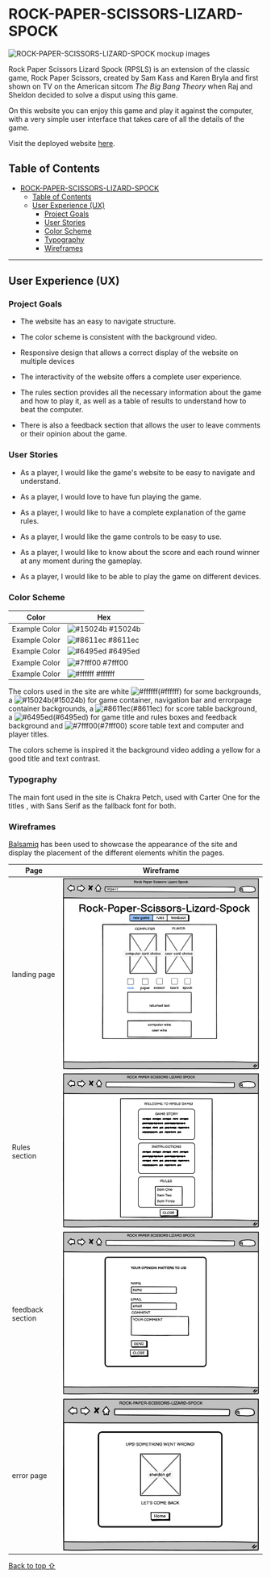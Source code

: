 # ROCK-PAPER-SCISSORS-LIZARD-SPOCK

![ROCK-PAPER-SCISSORS-LIZARD-SPOCK mockup images]()

Rock Paper Scissors Lizard Spock (RPSLS) is an extension of the classic game, Rock Paper Scissors, created by Sam Kass and Karen Bryla and first shown on TV on the American sitcom *The Big Bang Theory* when Raj and Sheldon decided to solve a disput using this game. 

On this website you can enjoy this game and play it against the computer, with a very simple user interface that takes care of all the details of the game.

Visit the deployed website [here]().

## Table of Contents

- [ROCK-PAPER-SCISSORS-LIZARD-SPOCK](#rock-paper-scissors-lizard-spock)
  - [Table of Contents](#table-of-contents)
  - [User Experience (UX)](#user-experience-ux)
    - [Project Goals](#project-goals)
    - [User Stories](#user-stories)
    - [Color Scheme](#color-scheme)
    - [Typography](#typography)
    - [Wireframes](#wireframes)

***

## User Experience (UX)

### Project Goals

* The website has an easy to navigate structure.

* The color scheme is consistent with the background video.

* Responsive design that allows a correct display of the website on multiple devices

* The interactivity of the website offers a complete user experience.

* The rules section provides all the necessary information about the game and how to play it, as well as a table of results to understand how to beat the computer.

* There is also a feedback section that allows the user to leave comments or their opinion about the game.

### User Stories

* As a player, I would like the game's website to be easy to navigate and understand.

* As a player, I would love to have fun playing the game.

* As a player, I would like to have a complete explanation of the game rules.

* As a player, I would like the game controls to be easy to use.

* As a player, I would like to know about the score and each round winner at any moment during the gameplay.

* As a player, I would like to be able to play the game on different devices.

### Color Scheme

| Color             | Hex                                                                |
| ----------------- | ------------------------------------------------------------------ |
| Example Color | ![#15024b](https://via.placeholder.com/10/15024b?text=+) #15024b |
| Example Color | ![#8611ec](https://via.placeholder.com/10/8611ec?text=+) #8611ec|
| Example Color | ![#6495ed](https://via.placeholder.com/10/6495ed?text=+) #6495ed |
| Example Color | ![#7fff00](https://via.placeholder.com/10/7fff00?text=+) #7fff00 |
| Example Color | ![#ffffff](https://via.placeholder.com/10/ffffff?text=+) #ffffff |

The colors used in the site are white  ![#ffffff](https://via.placeholder.com/10/ffffff?text=+)(#ffffff) for some backgrounds, a ![#15024b](https://via.placeholder.com/10/15024b?text=+)(#15024b) for game container, navigation bar and errorpage container backgrounds, a ![#8611ec](https://via.placeholder.com/10/8611ec?text=+)(#8611ec) for score table background, a ![#6495ed](https://via.placeholder.com/10/6495ed?text=+)(#6495ed) for game title and rules boxes and feedback background and ![#7fff00](https://via.placeholder.com/10/7fff00?text=+)(#7fff00) score table text and computer and player titles.

The colors scheme is inspired it the background video adding a yellow for a good title and text contrast.

### Typography

The main font used in the site is Chakra Petch, used with Carter One for the titles , with Sans Serif as the fallback font for both.

### Wireframes

[Balsamiq](https://balsamiq.com/) has been used to showcase the appearance of the site and display the placement of the different elements whitin the pages.

Page | Wireframe
--- | ---
landing page | ![Landing page wireframe image](assets/readme-files/landing-page.png)
Rules section | ![Rules wireframe image](assets/readme-files/rules-section.png)
feedback section| ![feedback wireframe image](assets/readme-files/feedback-section.png)
error page | ![Error page wireframe image](assets/readme-files/error-page.png)

[Back to top ⇧](#rpsls)

